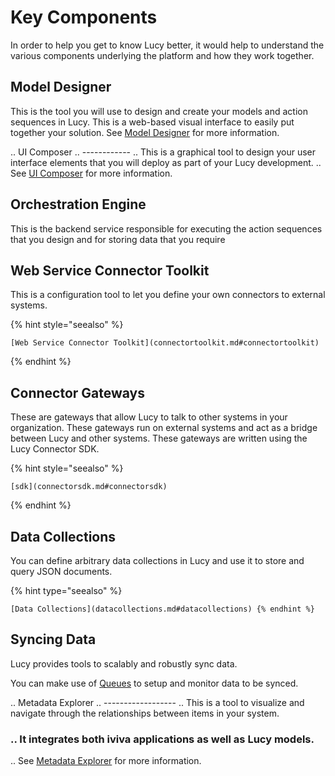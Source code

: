 


# Key Components
In order to help you get to know Lucy better, it would help to understand the various components underlying the platform and how they work together.

## Model Designer
This is the tool you will use to design and create your models and action sequences in Lucy. This is a web-based visual interface to easily put together your solution.
See [Model Designer](modeldesigner.md#model-designer) for more information.

.. UI Composer
.. ------------
.. This is a graphical tool to design your user interface elements that you will deploy as part of your Lucy development.
.. See [UI Composer](uicomposer.md#uicomposer) for more information.

## Orchestration Engine
This is the backend service responsible for executing the action sequences that you design and for storing data that you require

## Web Service Connector Toolkit
This is a configuration tool to let you define your own connectors to external systems.

{% hint style="seealso" %}

    [Web Service Connector Toolkit](connectortoolkit.md#connectortoolkit)

{% endhint %}

## Connector Gateways
These are gateways that allow Lucy to talk to other systems in your organization. These gateways run on external systems and act as a bridge between Lucy and other systems. These gateways are written using the Lucy Connector SDK.

{% hint style="seealso" %}

    [sdk](connectorsdk.md#connectorsdk)

{% endhint %}

## Data Collections
You can define arbitrary data collections in Lucy and use it to store and query JSON documents.

{% hint type="seealso" %}
    
    [Data Collections](datacollections.md#datacollections) {% endhint %}

## Syncing Data
Lucy provides tools to scalably and robustly sync data.

You can make use of [Queues](queues.md#queues) to setup and monitor data to be synced.

.. Metadata Explorer
.. ------------------
.. This is a tool to visualize and navigate through the relationships between items in your system.
### .. It integrates both iviva applications as well as Lucy models.
.. See [Metadata Explorer](mde.md#mde) for more information.